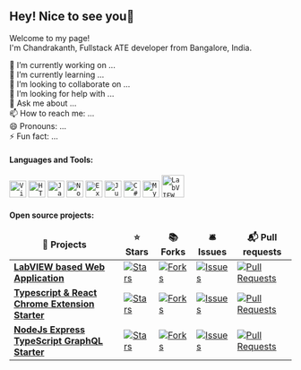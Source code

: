 ## Hey! Nice to see you👋

<div>Welcome to my page!</div>
I'm Chandrakanth, Fullstack ATE developer from Bangalore, India.
<p>
<div>
🔭 I’m currently working on ...<br>
🌱 I’m currently learning ...<br>
👯 I’m looking to collaborate on ...<br>
🤔 I’m looking for help with ...<br>
💬 Ask me about ...<br>
📫 How to reach me: ...<br>
😄 Pronouns: ...<br>
⚡ Fun fact: ...
</div>
</p>
 
#### Languages and Tools:
<div align="left">
	<code><img width="30" src="https://raw.githubusercontent.com/marwin1991/profile-technology-icons/refs/heads/main/icons/visual_studio_code.png" alt="Visual Studio Code" title="Visual Studio Code"/></code>
	<code><img width="30" src="https://raw.githubusercontent.com/marwin1991/profile-technology-icons/refs/heads/main/icons/html.png" alt="HTML" title="HTML"/></code>
	<code><img width="30" src="https://raw.githubusercontent.com/marwin1991/profile-technology-icons/refs/heads/main/icons/javascript.png" alt="JavaScript" title="JavaScript"/></code>
	<code><img width="30" src="https://raw.githubusercontent.com/marwin1991/profile-technology-icons/refs/heads/main/icons/node_js.png" alt="Node.js" title="Node.js"/></code>
	<code><img width="30" src="https://raw.githubusercontent.com/marwin1991/profile-technology-icons/refs/heads/main/icons/express.png" alt="Express" title="Express"/></code>
  <code><img width="30" src="https://raw.githubusercontent.com/marwin1991/profile-technology-icons/refs/heads/main/icons/jupyter_notebook.png" alt="Jupyter Notebook" title="Jupyter Notebook"/></code>
	<code><img width="30" src="https://raw.githubusercontent.com/marwin1991/profile-technology-icons/refs/heads/main/icons/c%23.png" alt="C#" title="C#"/></code>
	<code><img width="30" src="https://raw.githubusercontent.com/marwin1991/profile-technology-icons/refs/heads/main/icons/mysql.png" alt="MySQL" title="MySQL"/></code>
	<code><img width="40" src="https://user-images.githubusercontent.com/57252765/72805263-bcc17000-3c52-11ea-988c-b4125a068cac.png" alt="LabVIEW" title="LabVIEW"/></code>
</div>

#### Open source projects:
<table>
  <thead align="center">
    <tr>
      <td><b>🎁 Projects</b></td>
      <td><b>⭐ Stars</b></td>
      <td><b>📚 Forks</b></td>
      <td><b>🛎 Issues</b></td>
      <td><b>📬 Pull requests</b></td>
    </tr>
  </thead>
  <tbody>
    <tr>
      <td><a href="https://github.com/thmsgbrt/react-simple-pull-to-refresh"><b>LabVIEW based Web Application</b></a></td>
      <td><a target="_blank" rel="noopener noreferrer nofollow" href="https://camo.githubusercontent.com/a285591e2d1360fdb21cd80b24c554f6aac15425045c2e0f783daccb9da557d3/68747470733a2f2f696d672e736869656c64732e696f2f6769746875622f73746172732f74686d73676272742f72656163742d73696d706c652d70756c6c2d746f2d726566726573683f7374796c653d666c61742d737175617265266c6162656c436f6c6f723d333433623431"><img alt="Stars" src="https://camo.githubusercontent.com/a285591e2d1360fdb21cd80b24c554f6aac15425045c2e0f783daccb9da557d3/68747470733a2f2f696d672e736869656c64732e696f2f6769746875622f73746172732f74686d73676272742f72656163742d73696d706c652d70756c6c2d746f2d726566726573683f7374796c653d666c61742d737175617265266c6162656c436f6c6f723d333433623431" data-canonical-src="https://img.shields.io/github/stars/thmsgbrt/react-simple-pull-to-refresh?style=flat-square&amp;labelColor=343b41" style="max-width: 100%;"></a></td>
      <td><a target="_blank" rel="noopener noreferrer nofollow" href="https://camo.githubusercontent.com/ef63ce20bb5f66ceee0254c6295b9d29d84e994fcf4fd733368e82d5a76e595c/68747470733a2f2f696d672e736869656c64732e696f2f6769746875622f666f726b732f74686d73676272742f72656163742d73696d706c652d70756c6c2d746f2d726566726573683f7374796c653d666c61742d737175617265266c6162656c436f6c6f723d333433623431"><img alt="Forks" src="https://camo.githubusercontent.com/ef63ce20bb5f66ceee0254c6295b9d29d84e994fcf4fd733368e82d5a76e595c/68747470733a2f2f696d672e736869656c64732e696f2f6769746875622f666f726b732f74686d73676272742f72656163742d73696d706c652d70756c6c2d746f2d726566726573683f7374796c653d666c61742d737175617265266c6162656c436f6c6f723d333433623431" data-canonical-src="https://img.shields.io/github/forks/thmsgbrt/react-simple-pull-to-refresh?style=flat-square&amp;labelColor=343b41" style="max-width: 100%;"></a></td>
      <td><a target="_blank" rel="noopener noreferrer nofollow" href="https://camo.githubusercontent.com/dbd06e5dca3704b172bfa89df3f56b3cbfd187030188c0b38959948e387e5796/68747470733a2f2f696d672e736869656c64732e696f2f6769746875622f6973737565732f74686d73676272742f72656163742d73696d706c652d70756c6c2d746f2d726566726573683f7374796c653d666c61742d737175617265266c6162656c436f6c6f723d333433623431"><img alt="Issues" src="https://camo.githubusercontent.com/dbd06e5dca3704b172bfa89df3f56b3cbfd187030188c0b38959948e387e5796/68747470733a2f2f696d672e736869656c64732e696f2f6769746875622f6973737565732f74686d73676272742f72656163742d73696d706c652d70756c6c2d746f2d726566726573683f7374796c653d666c61742d737175617265266c6162656c436f6c6f723d333433623431" data-canonical-src="https://img.shields.io/github/issues/thmsgbrt/react-simple-pull-to-refresh?style=flat-square&amp;labelColor=343b41" style="max-width: 100%;"></a></td>
      <td><a target="_blank" rel="noopener noreferrer nofollow" href="https://camo.githubusercontent.com/8274dd00907e730598e14e9b484b312acf56848610e01a6a39c675a45fd4eb0c/68747470733a2f2f696d672e736869656c64732e696f2f6769746875622f6973737565732d70722f74686d73676272742f72656163742d73696d706c652d70756c6c2d746f2d726566726573683f7374796c653d666c61742d737175617265266c6162656c436f6c6f723d333433623431"><img alt="Pull Requests" src="https://camo.githubusercontent.com/8274dd00907e730598e14e9b484b312acf56848610e01a6a39c675a45fd4eb0c/68747470733a2f2f696d672e736869656c64732e696f2f6769746875622f6973737565732d70722f74686d73676272742f72656163742d73696d706c652d70756c6c2d746f2d726566726573683f7374796c653d666c61742d737175617265266c6162656c436f6c6f723d333433623431" data-canonical-src="https://img.shields.io/github/issues-pr/thmsgbrt/react-simple-pull-to-refresh?style=flat-square&amp;labelColor=343b41" style="max-width: 100%;"></a></td>
    </tr>
	  <tr>
      <td><a href="https://github.com/thmsgbrt/Chrome-Extension-with-React-and-Typescript-Starter-Pack"><b>Typescript &amp; React Chrome Extension Starter</b></a></td>
      <td><a target="_blank" rel="noopener noreferrer nofollow" href="https://camo.githubusercontent.com/cd28555067a4b4bc11c06ea79ace35af79963f7d547031edfc79b144126a52b0/68747470733a2f2f696d672e736869656c64732e696f2f6769746875622f73746172732f74686d73676272742f4368726f6d652d457874656e73696f6e2d776974682d52656163742d616e642d547970657363726970742d537461727465722d5061636b3f7374796c653d666c61742d737175617265266c6162656c436f6c6f723d333433623431"><img alt="Stars" src="https://camo.githubusercontent.com/cd28555067a4b4bc11c06ea79ace35af79963f7d547031edfc79b144126a52b0/68747470733a2f2f696d672e736869656c64732e696f2f6769746875622f73746172732f74686d73676272742f4368726f6d652d457874656e73696f6e2d776974682d52656163742d616e642d547970657363726970742d537461727465722d5061636b3f7374796c653d666c61742d737175617265266c6162656c436f6c6f723d333433623431" data-canonical-src="https://img.shields.io/github/stars/thmsgbrt/Chrome-Extension-with-React-and-Typescript-Starter-Pack?style=flat-square&amp;labelColor=343b41" style="max-width: 100%;"></a></td>
      <td><a target="_blank" rel="noopener noreferrer nofollow" href="https://camo.githubusercontent.com/08083f6c1de4d11beb116dc84d80d0626b350b28813c17abeccd549b96ccd617/68747470733a2f2f696d672e736869656c64732e696f2f6769746875622f666f726b732f74686d73676272742f4368726f6d652d457874656e73696f6e2d776974682d52656163742d616e642d547970657363726970742d537461727465722d5061636b3f7374796c653d666c61742d737175617265266c6162656c436f6c6f723d333433623431"><img alt="Forks" src="https://camo.githubusercontent.com/08083f6c1de4d11beb116dc84d80d0626b350b28813c17abeccd549b96ccd617/68747470733a2f2f696d672e736869656c64732e696f2f6769746875622f666f726b732f74686d73676272742f4368726f6d652d457874656e73696f6e2d776974682d52656163742d616e642d547970657363726970742d537461727465722d5061636b3f7374796c653d666c61742d737175617265266c6162656c436f6c6f723d333433623431" data-canonical-src="https://img.shields.io/github/forks/thmsgbrt/Chrome-Extension-with-React-and-Typescript-Starter-Pack?style=flat-square&amp;labelColor=343b41" style="max-width: 100%;"></a></td>
      <td><a target="_blank" rel="noopener noreferrer nofollow" href="https://camo.githubusercontent.com/a853654879dcec729319d8feb02dca401d1de021da5d1dc9b0ef9ae7725986c8/68747470733a2f2f696d672e736869656c64732e696f2f6769746875622f6973737565732f74686d73676272742f4368726f6d652d457874656e73696f6e2d776974682d52656163742d616e642d547970657363726970742d537461727465722d5061636b3f7374796c653d666c61742d737175617265266c6162656c436f6c6f723d333433623431"><img alt="Issues" src="https://camo.githubusercontent.com/a853654879dcec729319d8feb02dca401d1de021da5d1dc9b0ef9ae7725986c8/68747470733a2f2f696d672e736869656c64732e696f2f6769746875622f6973737565732f74686d73676272742f4368726f6d652d457874656e73696f6e2d776974682d52656163742d616e642d547970657363726970742d537461727465722d5061636b3f7374796c653d666c61742d737175617265266c6162656c436f6c6f723d333433623431" data-canonical-src="https://img.shields.io/github/issues/thmsgbrt/Chrome-Extension-with-React-and-Typescript-Starter-Pack?style=flat-square&amp;labelColor=343b41" style="max-width: 100%;"></a></td>
      <td><a target="_blank" rel="noopener noreferrer nofollow" href="https://camo.githubusercontent.com/91ab08facb241bf1b760ef7c81a706b649d77696f9e01cc84ae026cfa9078bec/68747470733a2f2f696d672e736869656c64732e696f2f6769746875622f6973737565732d70722f74686d73676272742f4368726f6d652d457874656e73696f6e2d776974682d52656163742d616e642d547970657363726970742d537461727465722d5061636b3f7374796c653d666c61742d737175617265266c6162656c436f6c6f723d333433623431"><img alt="Pull Requests" src="https://camo.githubusercontent.com/91ab08facb241bf1b760ef7c81a706b649d77696f9e01cc84ae026cfa9078bec/68747470733a2f2f696d672e736869656c64732e696f2f6769746875622f6973737565732d70722f74686d73676272742f4368726f6d652d457874656e73696f6e2d776974682d52656163742d616e642d547970657363726970742d537461727465722d5061636b3f7374796c653d666c61742d737175617265266c6162656c436f6c6f723d333433623431" data-canonical-src="https://img.shields.io/github/issues-pr/thmsgbrt/Chrome-Extension-with-React-and-Typescript-Starter-Pack?style=flat-square&amp;labelColor=343b41" style="max-width: 100%;"></a></td>
    </tr>
    <tr>
      <td><a href="https://github.com/thmsgbrt/nodejs-typescript-express-apollo-graphql-starter"><b>NodeJs Express TypeScript GraphQL Starter</b></a></td>
      <td><a target="_blank" rel="noopener noreferrer nofollow" href="https://camo.githubusercontent.com/75f281ed039bc384114705b1b9a334684dd9a88fd5f4d1b5f9a35b6b6a95e551/68747470733a2f2f696d672e736869656c64732e696f2f6769746875622f73746172732f74686d73676272742f6e6f64656a732d747970657363726970742d657870726573732d61706f6c6c6f2d6772617068716c2d737461727465723f7374796c653d666c61742d737175617265266c6162656c436f6c6f723d333433623431"><img alt="Stars" src="https://camo.githubusercontent.com/75f281ed039bc384114705b1b9a334684dd9a88fd5f4d1b5f9a35b6b6a95e551/68747470733a2f2f696d672e736869656c64732e696f2f6769746875622f73746172732f74686d73676272742f6e6f64656a732d747970657363726970742d657870726573732d61706f6c6c6f2d6772617068716c2d737461727465723f7374796c653d666c61742d737175617265266c6162656c436f6c6f723d333433623431" data-canonical-src="https://img.shields.io/github/stars/thmsgbrt/nodejs-typescript-express-apollo-graphql-starter?style=flat-square&amp;labelColor=343b41" style="max-width: 100%;"></a></td>
      <td><a target="_blank" rel="noopener noreferrer nofollow" href="https://camo.githubusercontent.com/d618db1408fb6bb634482798bf2de4840ae3d7a59f6b4f6dee6df5f45e5f6852/68747470733a2f2f696d672e736869656c64732e696f2f6769746875622f666f726b732f74686d73676272742f6e6f64656a732d747970657363726970742d657870726573732d61706f6c6c6f2d6772617068716c2d737461727465723f7374796c653d666c61742d737175617265266c6162656c436f6c6f723d333433623431"><img alt="Forks" src="https://camo.githubusercontent.com/d618db1408fb6bb634482798bf2de4840ae3d7a59f6b4f6dee6df5f45e5f6852/68747470733a2f2f696d672e736869656c64732e696f2f6769746875622f666f726b732f74686d73676272742f6e6f64656a732d747970657363726970742d657870726573732d61706f6c6c6f2d6772617068716c2d737461727465723f7374796c653d666c61742d737175617265266c6162656c436f6c6f723d333433623431" data-canonical-src="https://img.shields.io/github/forks/thmsgbrt/nodejs-typescript-express-apollo-graphql-starter?style=flat-square&amp;labelColor=343b41" style="max-width: 100%;"></a></td>
      <td><a target="_blank" rel="noopener noreferrer nofollow" href="https://camo.githubusercontent.com/d3eae847b5fa962b5fdaa4f16621a97d998bb390949a3993e44418091d0dc578/68747470733a2f2f696d672e736869656c64732e696f2f6769746875622f6973737565732f74686d73676272742f6e6f64656a732d747970657363726970742d657870726573732d61706f6c6c6f2d6772617068716c2d737461727465723f7374796c653d666c61742d737175617265266c6162656c436f6c6f723d333433623431"><img alt="Issues" src="https://camo.githubusercontent.com/d3eae847b5fa962b5fdaa4f16621a97d998bb390949a3993e44418091d0dc578/68747470733a2f2f696d672e736869656c64732e696f2f6769746875622f6973737565732f74686d73676272742f6e6f64656a732d747970657363726970742d657870726573732d61706f6c6c6f2d6772617068716c2d737461727465723f7374796c653d666c61742d737175617265266c6162656c436f6c6f723d333433623431" data-canonical-src="https://img.shields.io/github/issues/thmsgbrt/nodejs-typescript-express-apollo-graphql-starter?style=flat-square&amp;labelColor=343b41" style="max-width: 100%;"></a></td>
      <td><a target="_blank" rel="noopener noreferrer nofollow" href="https://camo.githubusercontent.com/b25224bce7b544f51e09f245ce7f2006b13269553fdebec985417d12c871ee92/68747470733a2f2f696d672e736869656c64732e696f2f6769746875622f6973737565732d70722f74686d73676272742f6e6f64656a732d747970657363726970742d657870726573732d61706f6c6c6f2d6772617068716c2d737461727465723f7374796c653d666c61742d737175617265266c6162656c436f6c6f723d333433623431"><img alt="Pull Requests" src="https://camo.githubusercontent.com/b25224bce7b544f51e09f245ce7f2006b13269553fdebec985417d12c871ee92/68747470733a2f2f696d672e736869656c64732e696f2f6769746875622f6973737565732d70722f74686d73676272742f6e6f64656a732d747970657363726970742d657870726573732d61706f6c6c6f2d6772617068716c2d737461727465723f7374796c653d666c61742d737175617265266c6162656c436f6c6f723d333433623431" data-canonical-src="https://img.shields.io/github/issues-pr/thmsgbrt/nodejs-typescript-express-apollo-graphql-starter?style=flat-square&amp;labelColor=343b41" style="max-width: 100%;"></a></td>
    </tr>
  </tbody>
</table>
<!--
**Chandhir/Chandhir** is a ✨ _special_ ✨ repository because its `README.md` (this file) appears on your GitHub profile.

Here are some ideas to get you started:

- 🔭 I’m currently working on ...
- 🌱 I’m currently learning ...
- 👯 I’m looking to collaborate on ...
- 🤔 I’m looking for help with ...
- 💬 Ask me about ...
- 📫 How to reach me: ...
- 😄 Pronouns: ...
- ⚡ Fun fact: ...
-->
